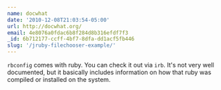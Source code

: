 ```yaml
---
name: docwhat
date: '2010-12-08T21:03:54-05:00'
url: http://docwhat.org/
email: 4e8076a0fdac6b8f284d8b316efdf7f3
_id: 6b712177-ccff-4bf7-8dfa-dd1acf5fb446
slug: '/jruby-filechooser-example/'
---
```


<code>rbconfig</code> comes with ruby. You can check it out via
<code>irb</code>. It's not very well documented, but it basically includes
information on how that ruby was compiled or installed on the system.
